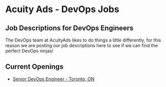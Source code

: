 # Acuity Ads - DevOps Jobs
## Job Descriptions for DevOps Engineers

The DevOps team at AcuityAds likes to do things a little differently, for this reason we are posting our job descriptions here to see if we can find the perfect DevOps ninjas!

## Current Openings
 - [Senior DevOps Engineer - Toronto, ON](https://github.com/AcuityAdsInc/DevOpsJobs/blob/main/SeniorDevOpsEngineer.yaml)
